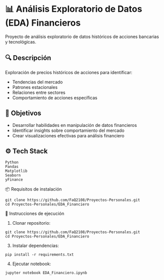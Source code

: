 # 📊 Análisis Exploratorio de Datos (EDA) Financieros

Proyecto de análisis exploratorio de datos históricos de acciones bancarias y tecnológicas.

## 🔍 Descripción
Exploración de precios históricos de acciones para identificar:
- Tendencias del mercado
- Patrones estacionales
- Relaciones entre sectores
- Comportamiento de acciones específicas

## 🎯 Objetivos
- Desarrollar habilidades en manipulación de datos financieros
- Identificar insights sobre comportamiento del mercado
- Crear visualizaciones efectivas para análisis financiero

## ⚙️ Tech Stack
```
Python
Pandas
Matplotlib
Seaborn
yFinance
```
📦 Requisitos de instalación
```
git clone https://github.com/FaQ2108/Proyectos-Personales.git
cd Proyectos-Personales/EDA_Financiero
```
🚀 Instrucciones de ejecución
1. Clonar repositorio:
```
git clone https://github.com/FaQ2108/Proyectos-Personales.git
cd Proyectos-Personales/EDA_Financiero
```
3. Instalar dependencias:
```
pip install -r requirements.txt
```
4. Ejecutar notebook:
```
jupyter notebook EDA_Financiero.ipynb
```
